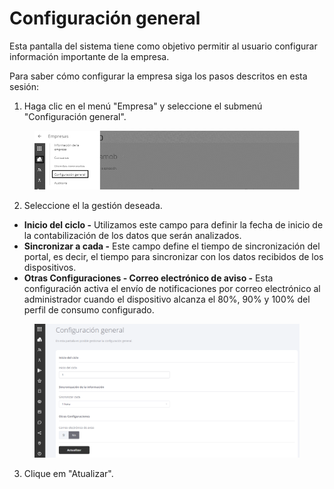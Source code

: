 # Configuración general

Esta pantalla del sistema tiene como objetivo permitir al usuario configurar información importante de la empresa.

Para saber cómo configurar la empresa siga los pasos descritos en esta sesión:

1. Haga clic en el menú "Empresa" y seleccione el submenú "Configuración general".

<figure><img src="../.gitbook/assets/image (1) (1) (1) (1) (1).png" alt=""><figcaption></figcaption></figure>

2. Seleccione el la gestión deseada.

* **Inicio del ciclo -** Utilizamos este campo para definir la fecha de inicio de la contabilización de los datos que serán analizados.
* **Sincronizar a cada -** Este campo define el tiempo de sincronización del portal, es decir, el tiempo para sincronizar con los datos recibidos de los dispositivos.
* **Otras Configuraciones - Correo electrónico de aviso -** Esta configuración activa el envío de notificaciones por correo electrónico al administrador cuando el dispositivo alcanza el 80%, 90% y 100% del perfil de consumo configurado.

<figure><img src="../.gitbook/assets/image (19).png" alt=""><figcaption></figcaption></figure>

3. Clique em "Atualizar".
